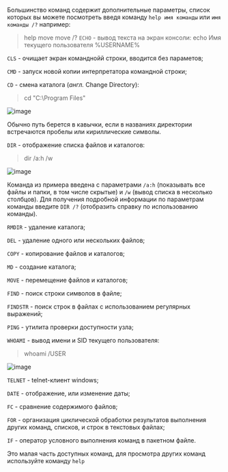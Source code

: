 Большинство команд содержит дополнительные параметры, список которых вы можете посмотреть введя команду `help имя команды` или `имя команды /?` например:
> help move
> move /?
`ECHO` - вывод текста на экран консоли:
> echo Имя текущего пользователя %USERNAME%


`CLS` - очищает экран команднойй строки, вводится без параметов;

`CMD` - запуск новой копии интерпретатора командной строки;

`CD` - смена каталога (*англ.* Change Directory):
> cd "C:\Program Files"

![image](https://user-images.githubusercontent.com/89956085/131790944-2c6167f3-7677-413c-80a9-0a3ca1cee0a7.png)

Обычно путь берется в кавычки, если в названиях директории встречаются пробелы или кириллические символы.

`DIR` - отображение списка файлов и каталогов:
> dir /a:h /w

![image](https://user-images.githubusercontent.com/89956085/131788984-423ec2bd-638f-481a-bfab-24236b1483f2.png)

Команда из примера введена с параметрами `/a:h` (показывать все файлы и папки, в том числе скрытые) и `/w` (вывод списка в несколько столбцов). 
Для получения подробной информации по параметрам команды введите `DIR /?` (отобразить справку по использованию команды).

`RMDIR` - удаление каталога;

`DEL` - удаление одного или нескольких файлов;

`COPY` - копирование файлов и каталогов;

`MD` - создание каталога;

`MOVE` - перемещение файлов и каталогов;

`FIND` - поиск строки символов в файле;

`FINDSTR` - поиск строк в файлах с использованием регулярных выражений;

`PING` - утилита проверки доступности узла;

`WHOAMI` - вывод имени и SID текущего пользователя:
> whoami /USER

![image](https://user-images.githubusercontent.com/89956085/131790076-fd1bc8cb-80c9-41e6-a300-ec1aae1e86db.png)

`TELNET` -  telnet-клиент windows;

`DATE` - отображение, или изменение даты;

`FC` - сравнение содержимого файлов;

`FOR` - организация циклической обработки результатов выполнения других команд, списков, и строк в текстовых файлах;

`IF` - оператор условного выполнения команд в пакетном файле.

Это малая часть доступных команд, для просмотра других команд используйте команду `help`
